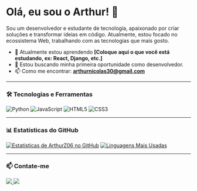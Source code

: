 # Olá, eu sou o Arthur! 👋

Sou um desenvolvedor e estudante de tecnologia, apaixonado por criar soluções e transformar ideias em código. Atualmente, estou focado no ecossistema Web, trabalhando com as tecnologias que mais gosto.

- 🌱 Atualmente estou aprendendo **[Coloque aqui o que você está estudando, ex: React, Django, etc.]**
- 🔭 Estou buscando minha primeira oportunidade como desenvolvedor.
- 📫 Como me encontrar: **arthurnicolas30@gmail.com**

---

### 🛠️ Tecnologias e Ferramentas

![Python](https://img.shields.io/badge/Python-3776AB?style=for-the-badge&logo=python&logoColor=white)
![JavaScript](https://img.shields.io/badge/JavaScript-F7DF1E?style=for-the-badge&logo=javascript&logoColor=black)
![HTML5](https://img.shields.io/badge/HTML5-E34F26?style=for-the-badge&logo=html5&logoColor=white)
![CSS3](https://img.shields.io/badge/CSS3-1572B6?style=for-the-badge&logo=css3&logoColor=white)

---

### 📊 Estatísticas do GitHub

[![Estatísticas de ArthurZ06 no GitHub](https://github-readme-stats.vercel.app/api?username=ArthurZ06&show_icons=true&theme=dark&include_all_commits=true&count_private=true)](https://github.com/ArthurZ06)
[![Linguagens Mais Usadas](https://github-readme-stats.vercel.app/api/top-langs/?username=ArthurZ06&layout=compact&langs_count=7&theme=dark)](https://github.com/ArthurZ06)

---

### 📫 Contate-me

<div>
  <a href="mailto:arthurnicolas30@gmail.com" target="_blank" rel="noopener noreferrer">
    <img src="https://img.shields.io/badge/-Gmail-%23333?style=for-the-badge&logo=gmail&logoColor=white">
  </a>

  <a href="https://www.linkedin.com/in/arthur-nicolas-1091a4265/" target="_blank" rel="noopener noreferrer">
    <img src="https://img.shields.io/badge/-LinkedIn-%230077B5?style=for-the-badge&logo=linkedin&logoColor=white">
  </a>
</div>


